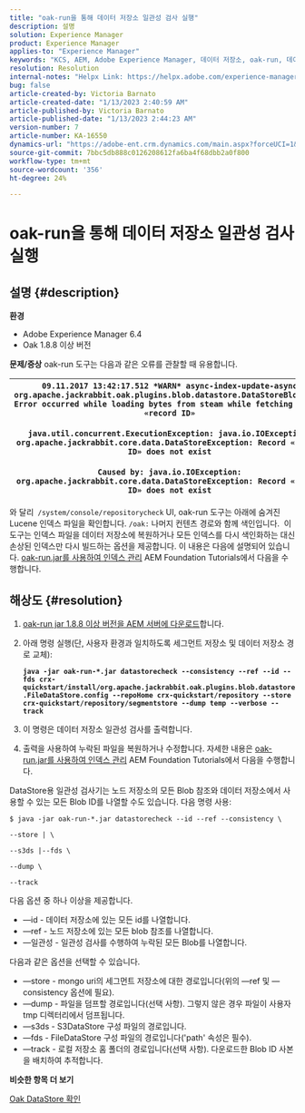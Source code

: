 ```yaml
---
title: "oak-run을 통해 데이터 저장소 일관성 검사 실행"
description: 설명
solution: Experience Manager
product: Experience Manager
applies-to: "Experience Manager"
keywords: "KCS, AEM, Adobe Experience Manager, 데이터 저장소, oak-run, 데이터 저장소 일관성 검사"
resolution: Resolution
internal-notes: "Helpx Link: https://helpx.adobe.com/experience-manager/kb/How-to-run-a-datastore-consistency-check-via-oak-run-AEM.html"
bug: false
article-created-by: Victoria Barnato
article-created-date: "1/13/2023 2:40:59 AM"
article-published-by: Victoria Barnato
article-published-date: "1/13/2023 2:44:23 AM"
version-number: 7
article-number: KA-16550
dynamics-url: "https://adobe-ent.crm.dynamics.com/main.aspx?forceUCI=1&pagetype=entityrecord&etn=knowledgearticle&id=999908b0-eb92-ed11-aad1-6045bd006d92"
source-git-commit: 7bbc5db888c0126208612fa6ba4f68dbb2a0f800
workflow-type: tm+mt
source-wordcount: '356'
ht-degree: 24%

---
```


# oak-run을 통해 데이터 저장소 일관성 검사 실행

## 설명 {#description}

<b>환경</b>
- Adobe Experience Manager 6.4
- Oak 1.8.8 이상 버전



<b>문제/증상</b>
oak-run 도구는 다음과 같은 오류를 관찰할 때 유용합니다.


| `09.11.2017 13:42:17.512 *WARN* async-index-update-async org.apache.jackrabbit.oak.plugins.blob.datastore.DataStoreBlobStore Error occurred while loading bytes from steam while fetching for id «record ID»`<br><br>`java.util.concurrent.ExecutionException: java.io.IOException: org.apache.jackrabbit.core.data.DataStoreException: Record «record ID» does not exist`<br><br>`Caused by: java.io.IOException: org.apache.jackrabbit.core.data.DataStoreException: Record «record ID» does not exist` |
| --- |




와 달리` /system/console/repositorycheck` UI, oak-run 도구는 아래에 숨겨진 Lucene 인덱스 파일을 확인합니다. `/oak:` 나머지 컨텐츠 경로와 함께 색인입니다.  이 도구는 인덱스 파일을 데이터 저장소에 복원하거나 모든 인덱스를 다시 색인화하는 대신 손상된 인덱스만 다시 빌드하는 옵션을 제공합니다. 이 내용은 다음에 설명되어 있습니다. [oak-run.jar를 사용하여 인덱스 관리](https://experienceleague.adobe.com/docs/experience-manager-learn/foundation/administration/use-oak-run-jar-to-manage-indexes.html?lang=en) AEM Foundation Tutorials에서 다음을 수행합니다.


## 해상도 {#resolution}


1. [oak-run jar 1.8.8 이상 버전을 AEM 서버에 다운로드](https://repo1.maven.org/maven2/org/apache/jackrabbit/oak-run/1.6.6/oak-run-1.6.6.jar)합니다.
2. 아래 명령 실행(단, 사용자 환경과 일치하도록 세그먼트 저장소 및 데이터 저장소 경로 교체):

   <b>`java -jar oak-run-*.jar datastorecheck --consistency --ref --id --fds crx-quickstart/install/org.apache.jackrabbit.oak.plugins.blob.datastore.FileDataStore.config --repoHome crx-quickstart/repository --store crx-quickstart/repository/segmentstore --dump temp --verbose --track`</b>


3. 이 명령은 데이터 저장소 일관성 검사를 출력합니다.
4. 출력을 사용하여 누락된 파일을 복원하거나 수정합니다. 자세한 내용은 [oak-run.jar를 사용하여 인덱스 관리](https://experienceleague.adobe.com/docs/experience-manager-learn/foundation/administration/use-oak-run-jar-to-manage-indexes.html?lang=en) AEM Foundation Tutorials에서 다음을 수행합니다.


DataStore용 일관성 검사기는 노드 저장소의 모든 Blob 참조와 데이터 저장소에서 사용할 수 있는 모든 Blob ID를 나열할 수도 있습니다. 다음 명령 사용:

`$ java -jar oak-run-*.jar datastorecheck --id --ref --consistency \`

`--store | \`

`--s3ds |--fds \`

`--dump \`

`--track`

다음 옵션 중 하나 이상을 제공합니다.

- —id - 데이터 저장소에 있는 모든 id를 나열합니다.
- —ref - 노드 저장소에 있는 모든 blob 참조를 나열합니다.
- —일관성 - 일관성 검사를 수행하여 누락된 모든 Blob를 나열합니다.


다음과 같은 옵션을 선택할 수 있습니다.

- —store - mongo uri의 세그먼트 저장소에 대한 경로입니다(위의 —ref 및 —consistency 옵션에 필요).
- —dump - 파일을 덤프할 경로입니다(선택 사항). 그렇지 않은 경우 파일이 사용자 tmp 디렉터리에서 덤프됩니다.
- —s3ds - S3DataStore 구성 파일의 경로입니다.
- —fds - FileDataStore 구성 파일의 경로입니다(&#39;path&#39; 속성은 필수).
- —track - 로컬 저장소 홈 폴더의 경로입니다(선택 사항). 다운로드한 Blob ID 사본을 배치하여 추적합니다.


<b>비슷한 항목 더 보기</b>

[Oak DataStore 확인](https://github.com/apache/jackrabbit-oak/tree/1.8/oak-run#oak-datastore-check)
